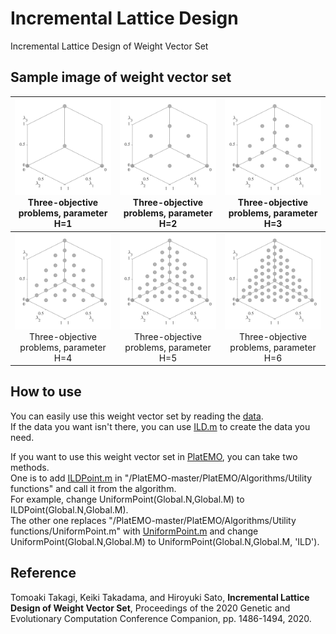 # Incremental Lattice Design
 Incremental Lattice Design  of Weight Vector Set

## Sample image of weight vector set
|![image](image/H1.svg)Three-objective problems, parameter H=1|![image](image/H2.svg)Three-objective problems, parameter H=2|![image](image/H3.svg)Three-objective  problems, parameter H=3
|:-:|:-:|:-:|
|![image](image/H4.svg)Three-objective problems, parameter H=4|![image](image/H5.svg)Three-objective problems, parameter H=5|![image](image/H6.svg)Three-objective problems, parameter H=6|

## How to use
You can easily use this weight vector set by reading the [data](data).  
If the data you want isn't there, you can use [ILD.m](ILD/ILD.m) to create the data you need.  

If you want to use this weight vector set in [PlatEMO](https://github.com/BIMK/PlatEMO), you can take two methods.  
One is to add [ILDPoint.m](ILD/ILDPoint.m) in "/PlatEMO-master/PlatEMO/Algorithms/Utility functions" and call it from the algorithm.  
For example, change UniformPoint(Global.N,Global.M) to ILDPoint(Global.N,Global.M).  
The other one replaces "/PlatEMO-master/PlatEMO/Algorithms/Utility functions/UniformPoint.m" with [UniformPoint.m](ILD/UniformPoint.m) and change UniformPoint(Global.N,Global.M) to UniformPoint(Global.N,Global.M, 'ILD').

## Reference 
Tomoaki Takagi, Keiki Takadama, and Hiroyuki Sato, **Incremental Lattice Design of Weight Vector Set**, Proceedings of the 2020 Genetic and Evolutionary Computation Conference Companion, pp. 1486-1494, 2020.
